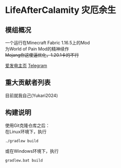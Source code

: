 # LifeAfterCalamity 灾厄余生  
## 模组概况  
一个运行在Minecraft Fabric 1.16.5上的Mod  
为World of Pain Mod的精神续作  
~~Mojang你这傻逼优化，1.20.1卡的不行~~  
  
[爱发电主页](https://afdian.net/a/life-after-calamity) [Telegram](https://t.me/asdevcommunity)  
## 重大贡献者列表
目前就我自己(Yukari2024)  
## 构建说明
使用Git克隆仓库之后：  
在Linux环境下，执行
``` bash  
./gradlew build
```
或在Windows环境下，执行
```
gradlew.bat build
```

